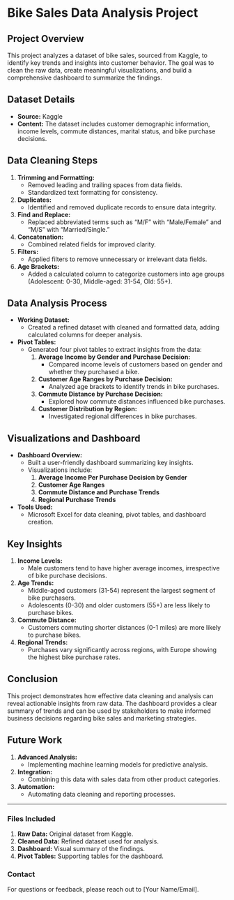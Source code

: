 
# Bike Sales Data Analysis Project

## Project Overview
This project analyzes a dataset of bike sales, sourced from Kaggle, to identify key trends and insights into customer behavior. The goal was to clean the raw data, create meaningful visualizations, and build a comprehensive dashboard to summarize the findings.

## Dataset Details
- **Source:** Kaggle
- **Content:** The dataset includes customer demographic information, income levels, commute distances, marital status, and bike purchase decisions.

## Data Cleaning Steps
1. **Trimming and Formatting:**
   - Removed leading and trailing spaces from data fields.
   - Standardized text formatting for consistency.
2. **Duplicates:**
   - Identified and removed duplicate records to ensure data integrity.
3. **Find and Replace:**
   - Replaced abbreviated terms such as “M/F” with “Male/Female” and “M/S” with “Married/Single.”
4. **Concatenation:**
   - Combined related fields for improved clarity.
5. **Filters:**
   - Applied filters to remove unnecessary or irrelevant data fields.
6. **Age Brackets:**
   - Added a calculated column to categorize customers into age groups (Adolescent: 0-30, Middle-aged: 31-54, Old: 55+).

## Data Analysis Process
- **Working Dataset:**
  - Created a refined dataset with cleaned and formatted data, adding calculated columns for deeper analysis.
- **Pivot Tables:**
  - Generated four pivot tables to extract insights from the data:
    1. **Average Income by Gender and Purchase Decision:**
       - Compared income levels of customers based on gender and whether they purchased a bike.
    2. **Customer Age Ranges by Purchase Decision:**
       - Analyzed age brackets to identify trends in bike purchases.
    3. **Commute Distance by Purchase Decision:**
       - Explored how commute distances influenced bike purchases.
    4. **Customer Distribution by Region:**
       - Investigated regional differences in bike purchases.

## Visualizations and Dashboard
- **Dashboard Overview:**
  - Built a user-friendly dashboard summarizing key insights.
  - Visualizations include:
    1. **Average Income Per Purchase Decision by Gender**
    2. **Customer Age Ranges**
    3. **Commute Distance and Purchase Trends**
    4. **Regional Purchase Trends**
- **Tools Used:**
  - Microsoft Excel for data cleaning, pivot tables, and dashboard creation.

## Key Insights
1. **Income Levels:**
   - Male customers tend to have higher average incomes, irrespective of bike purchase decisions.
2. **Age Trends:**
   - Middle-aged customers (31-54) represent the largest segment of bike purchasers.
   - Adolescents (0-30) and older customers (55+) are less likely to purchase bikes.
3. **Commute Distance:**
   - Customers commuting shorter distances (0-1 miles) are more likely to purchase bikes.
4. **Regional Trends:**
   - Purchases vary significantly across regions, with Europe showing the highest bike purchase rates.

## Conclusion
This project demonstrates how effective data cleaning and analysis can reveal actionable insights from raw data. The dashboard provides a clear summary of trends and can be used by stakeholders to make informed business decisions regarding bike sales and marketing strategies.

## Future Work
1. **Advanced Analysis:**
   - Implementing machine learning models for predictive analysis.
2. **Integration:**
   - Combining this data with sales data from other product categories.
3. **Automation:**
   - Automating data cleaning and reporting processes.

---

### Files Included
1. **Raw Data:** Original dataset from Kaggle.
2. **Cleaned Data:** Refined dataset used for analysis.
3. **Dashboard:** Visual summary of the findings.
4. **Pivot Tables:** Supporting tables for the dashboard.

### Contact
For questions or feedback, please reach out to [Your Name/Email].
